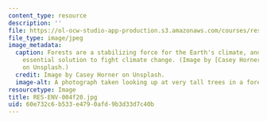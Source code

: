 ```yaml
---
content_type: resource
description: ''
file: https://ol-ocw-studio-app-production.s3.amazonaws.com/courses/res-env-004-mit-climate-portal-fall-2020/60e732c6b533e4790afd9b3d33d7c40b_RES-ENV-004f20.jpg
file_type: image/jpeg
image_metadata:
  caption: Forests are a stabilizing force for the Earth's climate, and remain an
    essential solution to fight climate change. (Image by [Casey Horner](https://unsplash.com/photos/4rDCa5hBlCs)
    on Unsplash.)
  credit: Image by Casey Horner on Unsplash.
  image-alt: A photograph taken looking up at very tall trees in a forest.
resourcetype: Image
title: RES-ENV-004f20.jpg
uid: 60e732c6-b533-e479-0afd-9b3d33d7c40b
---
```

